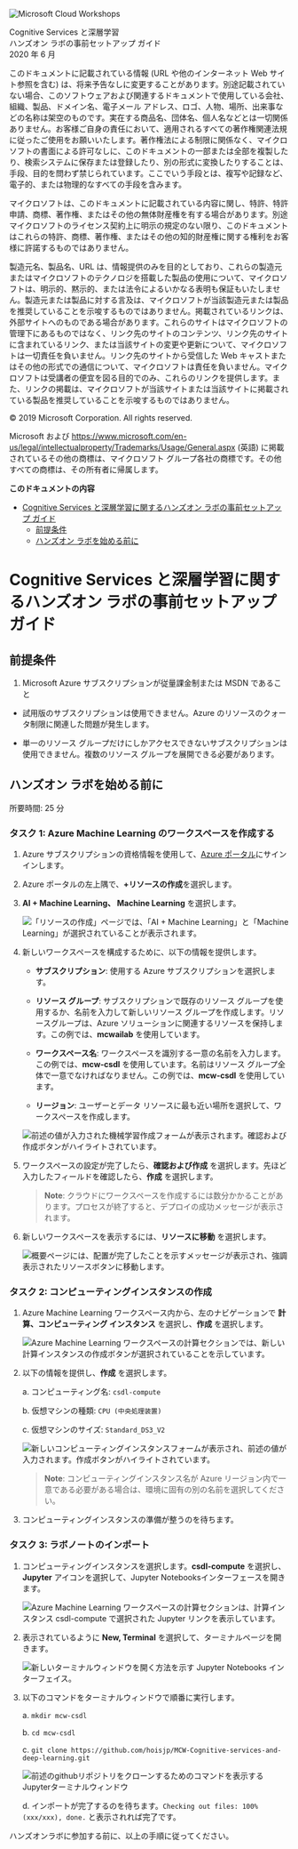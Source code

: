 ![Microsoft Cloud Workshops](https://github.com/Microsoft/MCW-Template-Cloud-Workshop/raw/master/Media/ms-cloud-workshop.png 'Microsoft Cloud Workshops')

<div class="MCWHeader1">
Cognitive Services と深層学習
</div>

<div class="MCWHeader2">
ハンズオン ラボの事前セットアップ ガイド
</div>

<div class="MCWHeader3">
2020 年 6 月
</div>

このドキュメントに記載されている情報 (URL や他のインターネット Web サイト参照を含む) は、将来予告なしに変更することがあります。別途記載されていない場合、このソフトウェアおよび関連するドキュメントで使用している会社、組織、製品、ドメイン名、電子メール アドレス、ロゴ、人物、場所、出来事などの名称は架空のものです。実在する商品名、団体名、個人名などとは一切関係ありません。お客様ご自身の責任において、適用されるすべての著作権関連法規に従ったご使用をお願いいたします。著作権法による制限に関係なく、マイクロソフトの書面による許可なしに、このドキュメントの一部または全部を複製したり、検索システムに保存または登録したり、別の形式に変換したりすることは、手段、目的を問わず禁じられています。ここでいう手段とは、複写や記録など、電子的、または物理的なすべての手段を含みます。

マイクロソフトは、このドキュメントに記載されている内容に関し、特許、特許申請、商標、著作権、またはその他の無体財産権を有する場合があります。別途マイクロソフトのライセンス契約上に明示の規定のない限り、このドキュメントはこれらの特許、商標、著作権、またはその他の知的財産権に関する権利をお客様に許諾するものではありません。

製造元名、製品名、URL は、情報提供のみを目的としており、これらの製造元またはマイクロソフトのテクノロジを搭載した製品の使用について、マイクロソフトは、明示的、黙示的、または法令によるいかなる表明も保証もいたしません。製造元または製品に対する言及は、マイクロソフトが当該製造元または製品を推奨していることを示唆するものではありません。掲載されているリンクは、外部サイトへのものである場合があります。これらのサイトはマイクロソフトの管理下にあるものではなく、リンク先のサイトのコンテンツ、リンク先のサイトに含まれているリンク、または当該サイトの変更や更新について、マイクロソフトは一切責任を負いません。リンク先のサイトから受信した Web キャストまたはその他の形式での通信について、マイクロソフトは責任を負いません。マイクロソフトは受講者の便宜を図る目的でのみ、これらのリンクを提供します。また、リンクの掲載は、マイクロソフトが当該サイトまたは当該サイトに掲載されている製品を推奨していることを示唆するものではありません。

© 2019 Microsoft Corporation. All rights reserved.

Microsoft および <https://www.microsoft.com/en-us/legal/intellectualproperty/Trademarks/Usage/General.aspx> (英語) に掲載されているその他の商標は、マイクロソフト グループ各社の商標です。その他すべての商標は、その所有者に帰属します。

**このドキュメントの内容**

<!-- TOC -->

- [Cognitive Services と深層学習に関するハンズオン ラボの事前セットアップ ガイド](#cognitive-services-と深層学習に関するハンズオン-ラボの事前セットアップ-ガイド)
  - [前提条件](#前提条件)
  - [ハンズオン ラボを始める前に](#ハンズオン-ラボを始める前に)

<!-- /TOC -->

# Cognitive Services と深層学習に関するハンズオン ラボの事前セットアップ ガイド<a name="cognitive-services-と深層学習に関するハンズオン-ラボの事前セットアップ-ガイド"></a>

## 前提条件<a name="前提条件"></a>

1. Microsoft Azure サブスクリプションが従量課金制または MSDN であること

 - 試用版のサブスクリプションは使用できません。Azure のリソースのクォータ制限に関連した問題が発生します。

 - 単一のリソース グループだけにしかアクセスできないサブスクリプションは使用できません。複数のリソース グループを展開できる必要があります。

## ハンズオン ラボを始める前に<a name="ハンズオン-ラボを始める前に"></a>

所要時間: 25 分

### タスク 1: Azure Machine Learning のワークスペースを作成する

1. Azure サブスクリプションの資格情報を使用して、[Azure ポータル](https://portal.azure.com)にサインインします。

2. Azure ポータルの左上隅で、**+リソースの作成**を選択します。

3. **AI + Machine Learning、 Machine Learning** を選択します。

      ![「リソースの作成」ページでは、「AI + Machine Learning」と「Machine Learning」が選択されていることが表示されます。](images/01.png 'Open Create Azure Machine Learning Workspace')

4. 新しいワークスペースを構成するために、以下の情報を提供します。

   - **サブスクリプション**: 使用する Azure サブスクリプションを選択します。

   - **リソース グループ**: サブスクリプションで既存のリソース グループを使用するか、名前を入力して新しいリソース グループを作成します。リソースグループは、Azure ソリューションに関連するリソースを保持します。この例では、**mcwailab** を使用しています。
  
   - **ワークスペース名**: ワークスペースを識別する一意の名前を入力します。この例では、**mcw-csdl** を使用しています。名前はリソース グループ全体で一意でなければなりません。この例では、**mcw-csdl** を使用しています。

   - **リージョン**: ユーザーとデータ リソースに最も近い場所を選択して、ワークスペースを作成します。

   ![前述の値が入力された機械学習作成フォームが表示されます。確認および作成ボタンがハイライトされています。](images/02.png 'Create Azure Machine Learning Workspace page')

5. ワークスペースの設定が完了したら、**確認および作成** を選択します。先ほど入力したフィールドを確認したら、**作成** を選択します。

    > **Note**: クラウドにワークスペースを作成するには数分かかることがあります。プロセスが終了すると、デプロイの成功メッセージが表示されます。

6. 新しいワークスペースを表示するには、**リソースに移動** を選択します。

   ![概要ページには、配置が完了したことを示すメッセージが表示され、強調表示されたリソースボタンに移動します。](images/03.png 'Go to Azure Machine Learning workspace')

### タスク 2: コンピューティングインスタンスの作成

1. Azure Machine Learning ワークスペース内から、左のナビゲーションで **計算、コンピューティング インスタンス** を選択し、**作成** を選択します。

   ![Azure Machine Learning ワークスペースの計算セクションでは、新しい計算インスタンスの作成ボタンが選択されていることを示しています。](images/04.png 'Create New Compute Instance')

2. 以下の情報を提供し、**作成** を選択します。

    a. コンピューティング名: `csdl-compute`

    b. 仮想マシンの種類: `CPU (中央処理装置)`

    c. 仮想マシンのサイズ: `Standard_DS3_V2`

   ![新しいコンピューティングインスタンスフォームが表示され、前述の値が入力されます。作成ボタンがハイライトされています。](images/05.png 'Create New Compute Instance')

   >**Note**: コンピューティングインスタンス名が Azure リージョン内で一意である必要がある場合は、環境に固有の別の名前を選択してください。
  
3. コンピューティングインスタンスの準備が整うのを待ちます。

### タスク 3: ラボノートのインポート

1. コンピューティングインスタンスを選択します。**csdl-compute** を選択し、**Jupyter** アイコンを選択して、Jupyter Notebooksインターフェースを開きます。

   ![Azure Machine Learning ワークスペースの計算セクションは、計算インスタンス csdl-compute で選択された Jupyter リンクを表示しています。](images/06.png 'Open Jupyter Notebooks')

2. 表示されているように **New, Terminal** を選択して、ターミナルページを開きます。

   ![新しいターミナルウィンドウを開く方法を示す Jupyter Notebooks インターフェイス。](images/07.png 'Open Terminal Window')
  
3. 以下のコマンドをターミナルウィンドウで順番に実行します。

   a. `mkdir mcw-csdl`

   b. `cd mcw-csdl`

   c. `git clone https://github.com/hoisjp/MCW-Cognitive-services-and-deep-learning.git`

      ![前述のgithubリポジトリをクローンするためのコマンドを表示するJupyterターミナルウィンドウ](images/08.png 'Import Repository')

   d. インポートが完了するのを待ちます。`Checking out files: 100% (xxx/xxx), done.` と表示されれば完了です。

ハンズオンラボに参加する前に、以上の手順に従ってください。